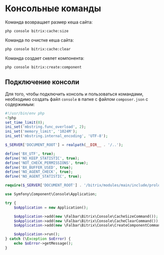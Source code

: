 # Консольные команды

Команда возвращает размер кеша сайта:

```
php console bitrix:cache:size
```

Команда по очистке кеша сайта:

```
php console bitrix:cache:clear
```

Команда создает скелет компонента:

```
php console bitrix:create:component
```

## Подключение консоли

Для того, чтобы подключить консоль и пользоваться командами, необходимо создать файл `console` в папке с файлом `composer.json` с содержимым:

```php
#!/usr/bin/env php
<?php
set_time_limit(0);
ini_set('mbstring.func_overload', 2);
ini_set('memory_limit', '1024M');
ini_set('mbstring.internal_encoding', 'UTF-8');

$_SERVER['DOCUMENT_ROOT'] = realpath(__DIR__ . '/..');

define('BX_UTF', true);
define('NO_KEEP_STATISTIC', true);
define('NOT_CHECK_PERMISSIONS', true);
define('BX_BUFFER_USED', true);
define('NO_AGENT_CHECK', true);
define('NO_AGENT_STATISTIC', true);

require($_SERVER['DOCUMENT_ROOT'] . '/bitrix/modules/main/include/prolog_before.php');

use Symfony\Component\Console\Application;

try {
    $oApplication = new Application();

    $oApplication->add(new \Falbar\Bitrix\Console\CacheSizeCommand());
    $oApplication->add(new \Falbar\Bitrix\Console\CacheClearCommand());
    $oApplication->add(new \Falbar\Bitrix\Console\CreateComponentCommand());

    $oApplication->run();
} catch (\Exception $oError) {
    echo $oError->getMessage();
}
```